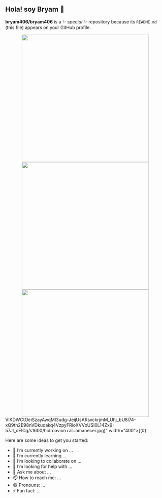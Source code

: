 ## Hola! soy Bryam 👋


**bryam406/bryam406** is a ✨ _special_ ✨ repository because its `README.md` (this file) appears on your GitHub profile.
<div align="center">
  <img src="https://via.placeholder.com/400x200?text=Imagen+1" width="400">
  <img src="https://via.placeholder.com/400x200?text=Imagen+2" width="400">
  <img src="https://via.placeholder.com/400x200?text=Imagen+3" width="400">
</div>
VlKDWCtOeiSzayAwqMI3udg-JeijUsARsxckrjmM_Uhj_bU8l74-xQ9th2E98nVDkuoakq4VzpyFRioXVVxUSI0L14Zx9-57JI_dElCg/s1600/hidroavion+al+amanecer.jpg)" width="400">](#)

Here are some ideas to get you started:

- 🔭 I’m currently working on ...
- 🌱 I’m currently learning ...
- 👯 I’m looking to collaborate on ...
- 🤔 I’m looking for help with ...
- 💬 Ask me about ...
- 📫 How to reach me: ...
- 😄 Pronouns: ...
- ⚡ Fun fact: ...

